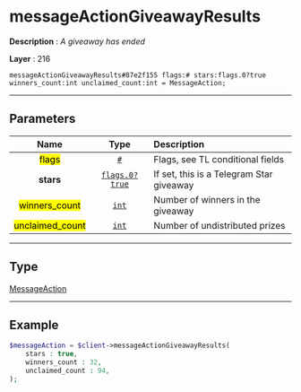 # messageActionGiveawayResults

**Description** : *A giveaway has ended*

**Layer** : 216

```tl
messageActionGiveawayResults#87e2f155 flags:# stars:flags.0?true winners_count:int unclaimed_count:int = MessageAction;
```

---

## Parameters

| Name | Type | Description |
| :---: | :---: | :--- |
| <mark>flags</mark> | [`#`](type/#) | Flags, see TL conditional fields |
| **stars** | [`flags.0?true`](type/true) | If set, this is a Telegram Star giveaway |
| <mark>winners_count</mark> | [`int`](type/int) | Number of winners in the giveaway |
| <mark>unclaimed_count</mark> | [`int`](type/int) | Number of undistributed prizes |

---

## Type

[MessageAction](type/MessageAction)

---

## Example

```php
$messageAction = $client->messageActionGiveawayResults(
	stars : true,
	winners_count : 32,
	unclaimed_count : 94,
);
```